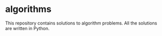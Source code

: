 # algorithms
This repository contains solutions to algorithm problems.
All the solutions are written in Python.
